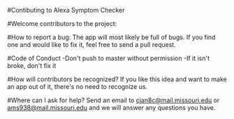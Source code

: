 #Contibuting to Alexa Symptom Checker

#Welcome contributors to the project:

#How to report a bug:
  The app will most likely be full of bugs. If you find one and would like to fix it, feel free to send a pull request.

#Code of Conduct
  -Don't push to master without permission
  -If it isn't broke, don't fix it
  
#How will contributors be recognized?
  If you like this idea and want to make an app out of it, there's no need to recognize us.

#Where can I ask for help?
  Send an email to cjan8c@mail.missouri.edu or ams938@mail.missouri.edu and we will answer any questions you have.
